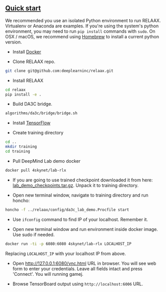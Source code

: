 ## [Quick start](#quick-start)

We recommended you use an isolated Python environment to run RELAAX. Virtualenv or Anaconda are examples. If you're using the system's python environment, you may need to run `pip install` commands with `sudo`. On OSX / macOS, we recommend using [Homebrew](http://brew.sh/) to install a current python version.

* Install <a href="https://docs.docker.com/engine/installation/" target="_blank">Docker</a>

* Clone RELAAX repo.
```bash
git clone git@github.com:deeplearninc/relaax.git
```

* Install RELAAX
```bash
cd relaax
pip install -e .
```

* Build DA3C bridge.
```bash
algorithms/da3c/bridge/bridge.sh
```

* Install <a href="https://www.tensorflow.org/get_started/os_setup" target="_blank">TensorFlow</a>

* Create training directory
```bash
cd ..
mkdir training
cd training
```

* Pull DeepMind Lab demo docker
```bash
docker pull 4skynet/lab-rlx
```

* If you are going to use trained checkpoint downloaded it from here: <a href="https://s3.amazonaws.com/dl-checkpoints/lab_demo_checkpoints.tar.gz" target="_blank">lab_demo_checkpoints.tar.gz</a>. Unpack it to training directory.

* Open new terminal window, navigate to training directory and run honcho:
```bash
honcho -f ../relaax/config/da3c_lab_demo.Procfile start
```

* Use `ifconfig` command to find IP of your localhost. Remember it.

* Open new terminal window and run environment inside docker image. Use sudo if needed.
```bash
docker run -ti -p 6080:6080 4skynet/lab-rlx LOCALHOST_IP
```
Replacing `LOCALHOST_IP` with your localhost IP from above.

* Open http://127.0.0.1:6080/vnc.html URL in browser.
You will see web form to enter your credentials. Leave all fields intact and press 'Connect'.
You will running gamej.

* Browse TensorBoard output using `http://localhost:6006` URL.
